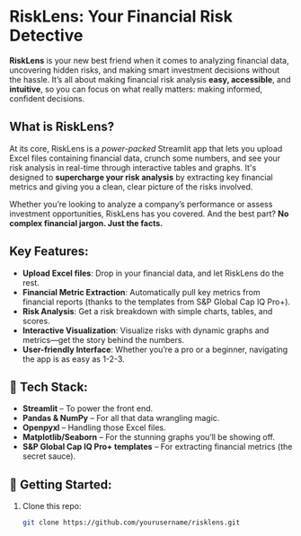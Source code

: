 # **RiskLens**: Your Financial Risk Detective

**RiskLens** is your new best friend when it comes to analyzing financial data, uncovering hidden risks, and making smart investment decisions without the hassle. It’s all about making financial risk analysis **easy, accessible**, and **intuitive**, so you can focus on what really matters: making informed, confident decisions.

## **What is RiskLens?**

At its core, RiskLens is a *power-packed* Streamlit app that lets you upload Excel files containing financial data, crunch some numbers, and see your risk analysis in real-time through interactive tables and graphs. It's designed to **supercharge your risk analysis** by extracting key financial metrics and giving you a clean, clear picture of the risks involved.

Whether you’re looking to analyze a company’s performance or assess investment opportunities, RiskLens has you covered. And the best part? **No complex financial jargon. Just the facts.**

## **Key Features**:

- **Upload Excel files**: Drop in your financial data, and let RiskLens do the rest.
- **Financial Metric Extraction**: Automatically pull key metrics from financial reports (thanks to the templates from S&P Global Cap IQ Pro+).
- **Risk Analysis**: Get a risk breakdown with simple charts, tables, and scores.
- **Interactive Visualization**: Visualize risks with dynamic graphs and metrics—get the story behind the numbers.
- **User-friendly Interface**: Whether you’re a pro or a beginner, navigating the app is as easy as 1-2-3.

## 🔧 **Tech Stack**:

- **Streamlit** – To power the front end.
- **Pandas & NumPy** – For all that data wrangling magic.
- **Openpyxl** – Handling those Excel files.
- **Matplotlib/Seaborn** – For the stunning graphs you’ll be showing off.
- **S&P Global Cap IQ Pro+ templates** – For extracting financial metrics (the secret sauce).

## 🚀 **Getting Started**:

1. Clone this repo: 
   ```bash
   git clone https://github.com/yourusername/risklens.git
